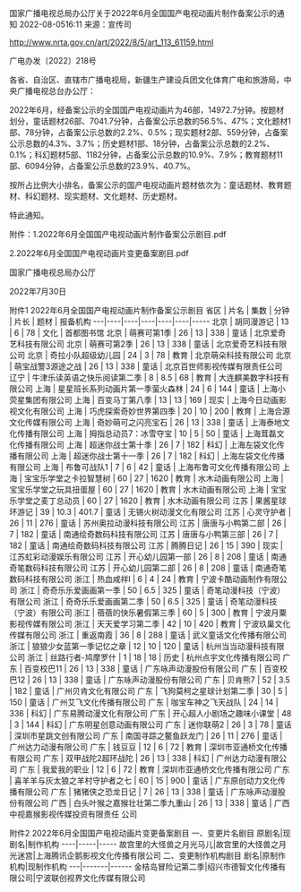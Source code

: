 国家广播电视总局办公厅关于2022年6月全国国产电视动画片制作备案公示的通知
2022-08-0516:11	来源：宣传司	

http://www.nrta.gov.cn/art/2022/8/5/art_113_61159.html
 
广电办发〔2022〕218号


各省、自治区、直辖市广播电视局，新疆生产建设兵团文化体育广电和旅游局，中央广播电视总台办公厅：

2022年6月，经备案公示的全国国产电视动画片为46部，14972.7分钟。按题材划分，童话题材26部、7041.7分钟，占备案公示总数的56.5%、47%；文化题材1部、78分钟，占备案公示总数的2.2%、0.5%；现实题材2部、559分钟，占备案公示总数的4.3%、3.7%；历史题材1部、18分钟，占备案公示总数的2.2%、0.1%；科幻题材5部、1182分钟，占备案公示总数的10.9%、7.9%；教育题材11部、6094分钟，占备案公示总数的23.9%、40.7%。

按所占比例大小排名，备案公示的国产电视动画片题材依次为：童话题材、教育题材、科幻题材、现实题材、文化题材、历史题材。

特此通知。


附件：1.2022年6月全国国产电视动画片制作备案公示剧目.pdf

2.2022年6月全国国产电视动画片变更备案剧目.pdf



国家广播电视总局办公厅

2022年7月30日




附件1
2022年6月全国国产电视动画片制作备案公示剧目
省区 | 片名 | 集数 | 分钟 | 片长 | 题材 | 报备机构
---|----|----|----|----|----|-----
北京 | 胡同漫游记 | 13 | 6 | 78 | 文化 | 首都图书馆
北京 | 萌赛可第1季 | 26 | 13 | 338 | 童话 | 北京爱奇艺科技有限公司
北京 | 萌赛可第2季 | 26 | 13 | 338 | 童话 | 北京爱奇艺科技有限公司
北京 | 奇拉小队超级幼儿园 | 24 | 3 | 78 | 教育 | 北京萌朵科技有限公司
北京 | 萌宝战警3源途之战 | 26 | 13 | 338 | 童话 | 北京百世师影视传媒有限责任公司
辽宁 | 牛津乐读英语之快乐阅读第二季 | 8 | 8.5 | 68 | 教育 | 大连麒美数字科技有限公司
上海 | 星星班长系列动画片第一季萤火森林 | 24 | 6 | 144 | 童话 | 上海小荧星集团有限公司
上海 | 百变马丁第八季 | 13 | 13 | 169 | 现实 | 上海今日动画影视文化有限公司
上海 | 巧虎探索奇妙世界第四季 | 20 | 10 | 200 | 教育 | 上海合源文化传媒有限公司
上海 | 奇妙萌可之闪亮宝石 | 26 | 13 | 338 | 童话 | 上海泰地文化传播有限公司
上海 | 拇指总动员7：冰雪夺宝 | 10 | 5 | 50 | 童话 | 上海茸磊文化传播有限公司
上海 | 超迷你战士第十季 | 26 | 7 | 182 | 科幻 | 上海左袋文化传播有限公司
上海 | 超迷你战士第十一季 | 26 | 7 | 182 | 科幻 | 上海左袋文化传播有限公司
上海 | 布鲁可战队1 | 7 | 6 | 42 | 童话 | 上海布鲁可文化传播有限公司
上海 | 宝宝乐学堂之卡拉智慧树 | 60 | 27 | 1620 | 教育 | 水木动画有限公司
上海 | 宝宝乐学堂之玩具扭蛋屋 | 60 | 27 | 1620 | 教育 | 水木动画有限公司
上海 | 宝宝乐学堂之麦丁总动员 | 60 | 27 | 1620 | 教育 | 水木动画有限公司
江苏 | 果酱星球环游记 | 39 | 10.3 | 401.7 | 童话 | 无锡火树动漫文化有限公司
江苏 | 心灵守护者 | 26 | 11 | 276 | 童话 | 苏州奥拉动漫科技有限公司
江苏 | 唐唐与小鸭第二部 | 26 | 7 | 182 | 童话 | 南通绘奇数码科技有限公司
江苏 | 唐唐与小鸭第三部 | 26 | 7 | 182 | 童话 | 南通绘奇数码科技有限公司
江苏 | 腾腾日记 | 26 | 15 | 390 | 现实 | 江苏虹彩动漫娱乐有限公司
江苏 | 开心幼儿园第一部 | 26 | 8 | 208 | 童话 | 南通奇笔数码科技有限公司
江苏 | 开心幼儿园第二部 | 26 | 8 | 208 | 童话 | 南通奇笔数码科技有限公司
浙江 | 热血咸祥Ⅰ | 6 | 4 | 24 | 教育 | 宁波卡酷动画制作有限公司
浙江 | 奇奇乐乐爱画画第一季 | 50 | 6.5 | 325 | 童话 | 奇笔动漫科技（宁波）有限公司
浙江 | 奇奇乐乐爱画画第二季 | 50 | 6.5 | 325 | 童话 | 奇笔动漫科技（宁波）有限公司
浙江 | 蓓蓓的快乐暑假第三季 | 60 | 5 | 300 | 教育 | 宁波月粟影视传媒有限公司
浙江 | 天天爱学习第二季 | 42 | 10 | 420 | 教育 | 宁波玖巢文化传媒有限公司
浙江 | 重返南霞 | 36 | 8 | 288 | 童话 | 武义童话文化传播有限公司
浙江 | 狼狼少女蓝第一季记忆之章 | 12 | 10 | 120 | 童话 | 杭州当当动漫科技有限公司
浙江 | 丝路行者-鸠摩罗什 | 1 | 18 | 18 | 历史 | 杭州点宇文化传播有限公司
广东 | 百变校巴11 | 26 | 13 | 338 | 童话 | 广东咏声动漫股份有限公司
广东 | 百变校巴12 | 26 | 13 | 338 | 童话 | 广东咏声动漫股份有限公司
广东 | 贝肯熊7 | 52 | 3.5 | 182 | 童话 | 广州贝肯文化有限公司
广东 | 飞狗莫柯之星球计划第二季 | 30 | 5 | 150 | 童话 | 广州艾飞文化传播有限公司
广东 | 咖宝车神之飞天战队 | 24 | 14 | 336 | 科幻 | 广东易腾动漫文化有限公司
广东 | 开心超人小剧场之趣味小课堂 | 48 | 3 | 144 | 科幻 | 广东明星创意动画有限公司
广东 | 迷你联萌2 | 26 | 3 | 78 | 童话 | 深圳市星跳文创有限公司
广东 | 南国寻踪之鳌鱼跃龙门 | 26 | 11 | 276 | 童话 | 广州达力动漫有限公司
广东 | 钱豆豆 | 12 | 6 | 72 | 教育 | 深圳市亚通桥文化传播有限公司
广东 | 双甲战陀2超环战陀 | 26 | 13 | 338 | 科幻 | 广州达力动漫有限公司
广东 | 我爱我的职业 | 12 | 6 | 72 | 教育 | 深圳市亚通桥文化传播有限公司
广东 | 喜羊羊与灰太狼之羊村守护者之七 | 60 | 15 | 900 | 童话 | 广东原创动力文化传播有限公司 
广东 | 猪猪侠之恐龙日记 | 7 | 26 | 13 | 338 | 童话 | 广东咏声动漫股份有限公司 
广西 | 白头叶猴之嘉猴壮壮第二季九重山 | 26 | 13 | 338 | 童话 | 广西中视嘉猴影视传媒投资有限责任 公司









附件2
2022年6月全国国产电视动画片变更备案剧目
一、变更片名剧目
原剧名|现剧名|制作机构
----|-----|-----
故宫里的大怪兽之月光马儿|故宫里的大怪兽之月光迷宫|上海腾讯企鹅影视文化传播有限公司
二、变更制作机构剧目
剧名|原制作机构|现制作机构
---|-------|------
金桔岛冒险记第二季|绍兴市德智文化传播有限公司|宁波联创视界文化传媒有限公司
